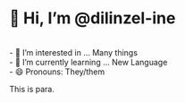  <h1>👋 Hi, I’m @dilinzel-ine</h1>
 <br>
- 👀 I’m interested in ... Many things <br>
- 🌱 I’m currently learning ... New Language <br>
- 😄 Pronouns: They/them

<p>
This is para. 
</p>

<!---
dilinzel-ine/dilinzel-ine is a ✨ special ✨ repository because its `README.md` (this file) appears on your GitHub profile.
You can click the Preview link to take a look at your changes.

- 💞️ I’m looking to collaborate on ...
- 📫 How to reach me ...
- ⚡ Fun fact: ...
--->

